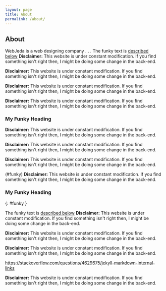 ```yaml
---
layout: page
title: About
permalink: /about/
---
```


## About

WebJeda is a web designing company
.
.
.
The funky text is [described below](#my-funky-heading)
**Disclaimer:** This website is under constant modification.
If you find something isn't right then,
I might be doing some change in the back-end.

**Disclaimer:** This website is under constant modification.
If you find something isn't right then,
I might be doing some change in the back-end.

**Disclaimer:** This website is under constant modification.
If you find something isn't right then,
I might be doing some change in the back-end.

**Disclaimer:** This website is under constant modification.
If you find something isn't right then,
I might be doing some change in the back-end.

### My Funky Heading

**Disclaimer:** This website is under constant modification.
If you find something isn't right then,
I might be doing some change in the back-end.

**Disclaimer:** This website is under constant modification.
If you find something isn't right then,
I might be doing some change in the back-end.

**Disclaimer:** This website is under constant modification.
If you find something isn't right then,
I might be doing some change in the back-end.

(#funky) **Disclaimer:** This website is under constant modification.
If you find something isn't right then,
I might be doing some change in the back-end.

### My Funky Heading
{: #funky }

The funky text is [described below](#funky)
**Disclaimer:** This website is under constant modification.
If you find something isn't right then,
I might be doing some change in the back-end.

**Disclaimer:** This website is under constant modification.
If you find something isn't right then,
I might be doing some change in the back-end.

**Disclaimer:** This website is under constant modification.
If you find something isn't right then,
I might be doing some change in the back-end.


https://stackoverflow.com/questions/4629675/jekyll-markdown-internal-links

**Disclaimer:** This website is under constant modification.
If you find something isn't right then,
I might be doing some change in the back-end.










